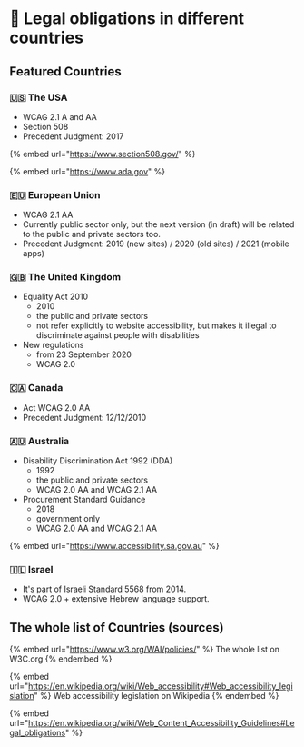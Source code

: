# 🛂 Legal obligations in different countries

## Featured Countries

### 🇺🇸 The USA

* WCAG 2.1 A and AA
* Section 508&#x20;
* Precedent Judgment: 2017&#x20;

{% embed url="https://www.section508.gov/" %}

{% embed url="https://www.ada.gov" %}

### 🇪🇺 European Union

* WCAG 2.1 AA
* Currently public sector only, but the next version (in draft) will be related to the public and private sectors too.
* Precedent Judgment: 2019 (new sites) / 2020 (old sites) / 2021 (mobile apps)&#x20;

### 🇬🇧 The United Kingdom

* Equality Act 2010
  * 2010
  * the public and private sectors
  * not refer explicitly to website accessibility, but makes it illegal to discriminate against people with disabilities
* New regulations
  * from 23 September 2020
  * WCAG 2.0

### 🇨🇦 Canada

* Act WCAG 2.0 AA&#x20;
* Precedent Judgment: 12/12/2010&#x20;

### 🇦🇺 Australia

* Disability Discrimination Act 1992 (DDA)
  * 1992
  * the public and private sectors
  * WCAG 2.0 AA and WCAG 2.1 AA&#x20;
* Procurement Standard Guidance
  * 2018
  * government only
  * WCAG 2.0 AA and WCAG 2.1 AA&#x20;

{% embed url="https://www.accessibility.sa.gov.au" %}

### 🇮🇱 Israel

* It's part of Israeli Standard 5568 from 2014.
* WCAG 2.0 + extensive Hebrew language support.

## The whole list of Countries (sources)

{% embed url="https://www.w3.org/WAI/policies/" %}
The whole list on W3C.org
{% endembed %}

{% embed url="https://en.wikipedia.org/wiki/Web_accessibility#Web_accessibility_legislation" %}
Web accessibility legislation on Wikipedia
{% endembed %}

{% embed url="https://en.wikipedia.org/wiki/Web_Content_Accessibility_Guidelines#Legal_obligations" %}
